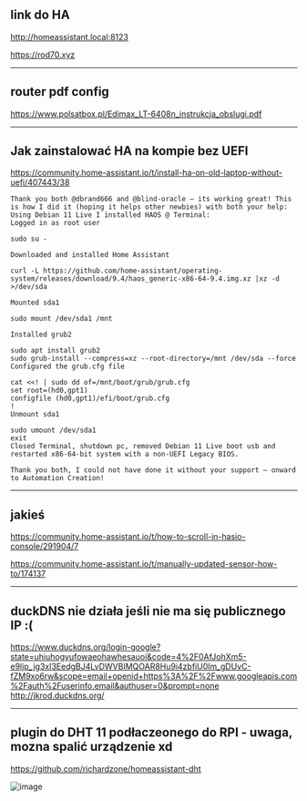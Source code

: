## link do HA
http://homeassistant.local:8123

https://rod70.xyz

--- 
## router pdf config
https://www.polsatbox.pl/Edimax_LT-6408n_instrukcja_obslugi.pdf

---
## Jak zainstalować HA na kompie bez UEFI
https://community.home-assistant.io/t/install-ha-on-old-laptop-without-uefi/407443/38
```
Thank you both @dbrand666 and @blind-oracle – its working great! This is how I did it (hoping it helps other newbies) with both your help:
Using Debian 11 Live I installed HAOS @ Terminal:
Logged in as root user

sudo su -

Downloaded and installed Home Assistant

curl -L https://github.com/home-assistant/operating-system/releases/download/9.4/haos_generic-x86-64-9.4.img.xz |xz -d >/dev/sda

Mounted sda1

sudo mount /dev/sda1 /mnt

Installed grub2

sudo apt install grub2
sudo grub-install --compress=xz --root-directory=/mnt /dev/sda --force
Configured the grub.cfg file

cat <<! | sudo dd of=/mnt/boot/grub/grub.cfg
set root=(hd0,gpt1)
configfile (hd0,gpt1)/efi/boot/grub.cfg
!
Unmount sda1

sudo umount /dev/sda1
exit
Closed Terminal, shutdown pc, removed Debian 11 Live boot usb and restarted x86-64-bit system with a non-UEFI Legacy BIOS.

Thank you both, I could not have done it without your support – onward to Automation Creation!
```


---
## jakieś
https://community.home-assistant.io/t/how-to-scroll-in-hasio-console/291904/7

https://community.home-assistant.io/t/manually-updated-sensor-how-to/174137


---
## duckDNS nie działa jeśli nie ma się publicznego IP :(
https://www.duckdns.org/login-google?state=uhiuhogyufowaeohawhesauoi&code=4%2F0AfJohXm5-e9ljp_jg3xI3EedgBJ4LvDWVBIMQOAR8Hu9i4zbfiU0lm_gDUvC-fZM9xo6rw&scope=email+openid+https%3A%2F%2Fwww.googleapis.com%2Fauth%2Fuserinfo.email&authuser=0&prompt=none
http://jkrod.duckdns.org/

---
## plugin do DHT 11 podłaczeonego do RPI - uwaga, mozna spalić urządzenie xd
https://github.com/richardzone/homeassistant-dht

![image](https://github.com/fbrzuzka/home-assistant-configuration/assets/8392787/104170d6-cf94-4b83-94b3-576824c2e8dc)

